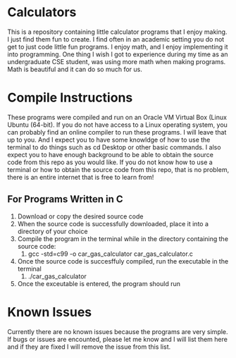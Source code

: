 # Calculators
This is a repository containing little calculator programs that I enjoy making. I just find them fun to create. I find often in an academic setting you do not get to just code little fun programs. I enjoy math, and I enjoy implementing it into programming. One thing I wish I got to experience during my time as an undergraduate CSE student, was using more math when making programs. Math is beautiful and it can do so much for us.

# Compile Instructions
These programs were compiled and run on an Oracle VM Virtual Box (Linux Ubuntu (64-bit). If you do not have access to a Linux operating system, you can probably find an online compiler to run these programs. I will leave that up to you. And I expect you to have some knowldge of how to use the terminal to do things such as cd Desktop or other basic commands. I also expect you to have enough background to be able to obtain the source code from this repo as you would like. If you do not know how to use a terminal or how to obtain the source code from this repo, that is no problem, there is an entire internet that is free to learn from!

## For Programs Written in C
1. Download or copy the desired source code
2. When the source code is successfully downloaded, place it into a directory of your choice
3. Compile the program in the terminal while in the directory containing the source code:
   1. gcc -std=c99 -o car_gas_calculator car_gas_calculator.c
4. Once the source code is succesffuly compiled, run the executable in the terminal
   1. ./car_gas_calculator
5. Once the exceutable is entered, the program should run

# Known Issues
Currently there are no known issues because the programs are very simple. If bugs or issues are encounted, please let me know and I will list them here and if they are fixed I will remove the issue from this list.
